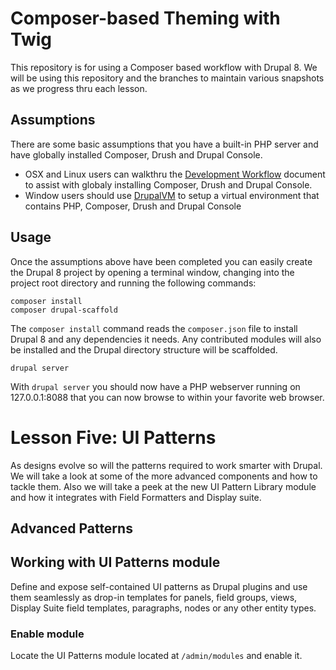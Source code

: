 # Composer-based Theming with Twig
This repository is for using a Composer based workflow with Drupal 8.  We will be using this repository and the branches to maintain various snapshots as we progress thru each lesson.

## Assumptions
There are some basic assumptions that you have a built-in PHP server and have globally installed Composer, Drush and Drupal Console.
- OSX and Linux users can walkthru the [Development Workflow](https://github.com/chazchumley/component-training/blob/master/docs/developer-workflow.pdf) document to assist with globaly installing Composer, Drush and Drupal Console.
- Window users should use [DrupalVM](https://www.drupalvm.com/) to setup a virtual environment that contains PHP, Composer, Drush and Drupal Console

## Usage
Once the assumptions above have been completed you can easily create the Drupal 8 project by opening a terminal window, changing into the project root directory and running the following commands:

```
composer install
composer drupal-scaffold
```
The `composer install` command reads the `composer.json` file to install Drupal 8 and any dependencies it needs.  Any contributed modules will also be installed and the Drupal directory structure will be scaffolded.

```
drupal server
```
With `drupal server` you should now have a PHP webserver running on 127.0.0.1:8088 that you can now browse to within your favorite web browser.

# Lesson Five: UI Patterns
As designs evolve so will the patterns required to work smarter with Drupal.  We will take a look at some of the more advanced components and how to tackle them.  Also we will take a peek at the new UI Pattern Library module and how it integrates with Field Formatters and Display suite.

## Advanced Patterns


## Working with UI Patterns module
Define and expose self-contained UI patterns as Drupal plugins and use them seamlessly as drop-in templates for panels, field groups, views, Display Suite field templates, paragraphs, nodes or any other entity types.

### Enable module
Locate the UI Patterns module located at `/admin/modules` and enable it.
